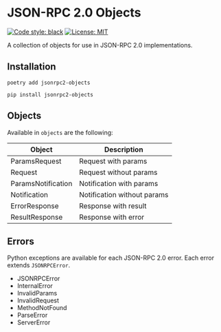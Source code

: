 # JSON-RPC 2.0 Objects

[![Code style: black](https://img.shields.io/badge/code%20style-black-000000.svg)](https://github.com/psf/black)
[![License: MIT](https://img.shields.io/badge/License-MIT-blue.svg)](https://mit-license.org/)

A collection of objects for use in JSON-RPC 2.0 implementations.

## Installation

```shell
poetry add jsonrpc2-objects
```

```shell
pip install jsonrpc2-objects
```

## Objects

Available in `objects` are the following:

| Object             | Description                 |
|--------------------|-----------------------------|
| ParamsRequest      | Request with params         |
| Request            | Request without params      |
| ParamsNotification | Notification with params    |
| Notification       | Notification without params |
| ErrorResponse      | Response with result        |
| ResultResponse     | Response with error         |

## Errors

Python exceptions are available for each JSON-RPC 2.0 error. Each error
extends `JSONRPCError`.

- JSONRPCError
- InternalError
- InvalidParams
- InvalidRequest
- MethodNotFound
- ParseError
- ServerError
